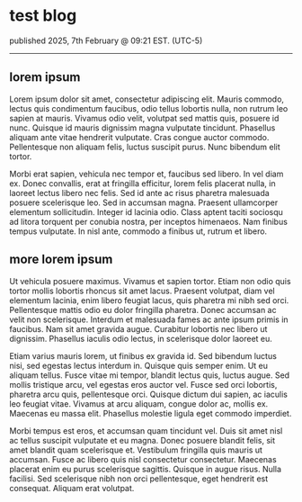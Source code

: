 # test blog
published 2025, 7th February @ 09:21 EST. (UTC-5)

---

## lorem ipsum

Lorem ipsum dolor sit amet, consectetur adipiscing elit. Mauris commodo, lectus quis condimentum faucibus, odio tellus lobortis nulla, non rutrum leo sapien at mauris. Vivamus odio velit, volutpat sed mattis quis, posuere id nunc. Quisque id mauris dignissim magna vulputate tincidunt. Phasellus aliquam ante vitae hendrerit vulputate. Cras congue auctor commodo. Pellentesque non aliquam felis, luctus suscipit purus. Nunc bibendum elit tortor.

Morbi erat sapien, vehicula nec tempor et, faucibus sed libero. In vel diam ex. Donec convallis, erat at fringilla efficitur, lorem felis placerat nulla, in laoreet lectus libero nec felis. Sed id ante ac risus pharetra malesuada posuere scelerisque leo. Sed in accumsan magna. Praesent ullamcorper elementum sollicitudin. Integer id lacinia odio. Class aptent taciti sociosqu ad litora torquent per conubia nostra, per inceptos himenaeos. Nam finibus tempus vulputate. In nisl ante, commodo a finibus ut, rutrum et libero.

## more lorem ipsum

Ut vehicula posuere maximus. Vivamus et sapien tortor. Etiam non odio quis tortor mollis lobortis rhoncus sit amet lacus. Praesent volutpat, diam vel elementum lacinia, enim libero feugiat lacus, quis pharetra mi nibh sed orci. Pellentesque mattis odio eu dolor fringilla pharetra. Donec accumsan ac velit non scelerisque. Interdum et malesuada fames ac ante ipsum primis in faucibus. Nam sit amet gravida augue. Curabitur lobortis nec libero ut dignissim. Phasellus iaculis odio lectus, in scelerisque dolor laoreet eu.

Etiam varius mauris lorem, ut finibus ex gravida id. Sed bibendum luctus nisi, sed egestas lectus interdum in. Quisque quis semper enim. Ut eu aliquam tellus. Fusce vitae mi tempor, blandit lectus quis, luctus augue. Sed mollis tristique arcu, vel egestas eros auctor vel. Fusce sed orci lobortis, pharetra arcu quis, pellentesque orci. Quisque dictum dui sapien, ac iaculis leo feugiat vitae. Vivamus at arcu aliquam, congue dolor ac, mollis ex. Maecenas eu massa elit. Phasellus molestie ligula eget commodo imperdiet.

Morbi tempus est eros, et accumsan quam tincidunt vel. Duis sit amet nisl ac tellus suscipit vulputate et eu magna. Donec posuere blandit felis, sit amet blandit quam scelerisque et. Vestibulum fringilla quis mauris ut accumsan. Fusce ac libero quis nisl consectetur consectetur. Maecenas placerat enim eu purus scelerisque sagittis. Quisque in augue risus. Nulla facilisi. Sed scelerisque nibh non orci pellentesque, eget hendrerit est consequat. Aliquam erat volutpat. 